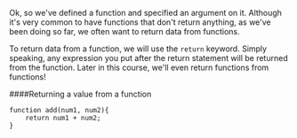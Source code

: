 Ok, so we've defined a function and specified an argument on it.
Although it's very common to have functions that don't return anything, as we've been doing so far, we often want to return data from functions.

To return data from a function, we will use the `return` keyword. Simply speaking, any expression you put after the return statement will be returned from the function.
Later in this course, we'll even return functions from functions!

####Returning a value from a function

    function add(num1, num2){
        return num1 + num2;
    }